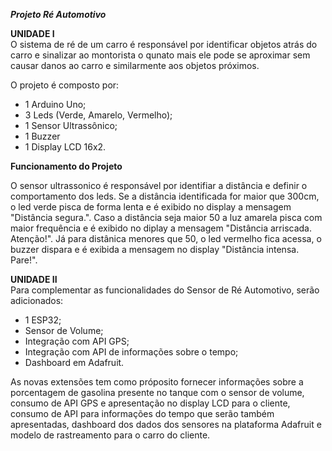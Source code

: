 ***Projeto Ré Automotivo***

**UNIDADE I**  
O sistema de ré de um carro é responsável por identificar objetos atrás do carro e sinalizar ao montorista o qunato mais ele pode se aproximar sem causar danos ao carro e similarmente aos objetos próximos.

O projeto é composto por:
- 1 Arduino Uno;
- 3 Leds (Verde, Amarelo, Vermelho);
- 1 Sensor Ultrassônico;
- 1 Buzzer
- 1 Display LCD 16x2.

**Funcionamento do Projeto**  

O sensor ultrassonico é responsável por identifiar a distância e definir o comportamento dos leds. Se a distância identificada for maior que 300cm, o led verde pisca de forma lenta e é exibido no display a mensagem "Distância segura.". Caso a distância seja maior 50 a luz amarela pisca com maior frequência e é exibido no diplay a mensagem "Distância arriscada. Atenção!". Já para distânica menores que 50, o led vermelho fica acessa, o buzzer dispara e é exibida a mensagem no display "Distância intensa. Pare!".

**UNIDADE II**  
Para complementar as funcionalidades do Sensor de Ré Automotivo, serão adicionados:

- 1 ESP32;
- Sensor de Volume;
- Integração com API GPS;
- Integração com API de informações sobre o tempo;
- Dashboard em Adafruit.

As novas extensões tem como próposito fornecer informações sobre a porcentagem de gasolina presente no tanque com o sensor de volume, consumo de API GPS e apresentação no display LCD para o cliente, consumo de API para informações do tempo que serão também apresentadas, dashboard dos dados dos sensores na plataforma Adafruit e modelo de rastreamento para o carro do cliente.
